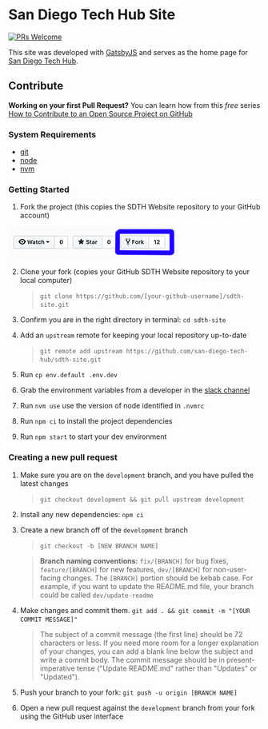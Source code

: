 # San Diego Tech Hub Site

[![PRs Welcome](https://img.shields.io/badge/PRs-welcome-brightgreen.svg?style=flat-square)](http://makeapullrequest.com)

This site was developed with [GatsbyJS](https://www.gatsbyjs.org/) and serves as the home page for [San Diego Tech Hub](https://sandiegotechhub.com).

## Contribute

**Working on your first Pull Request?** You can learn how from this _free_ series [How to Contribute to an Open Source Project on GitHub](https://egghead.io/series/how-to-contribute-to-an-open-source-project-on-github)

### System Requirements

- [git](https://git-scm.com/downloads)
- [node](https://nodejs.org/en/download)
- [nvm](https://github.com/nvm-sh/nvm)

### Getting Started

1. Fork the project (this copies the SDTH Website repository to your GitHub account)

![Fork The Project](src/images/readme/forkbutton.png)

2. Clone your fork (copies your GitHub SDTH Website repository to your local computer)

   > `git clone https://github.com/[your-github-username]/sdth-site.git`

3. Confirm you are in the right directory in terminal: `cd sdth-site`

4. Add an `upstream` remote for keeping your local repository up-to-date

   > `git remote add upstream https://github.com/san-diego-tech-hub/sdth-site.git`

5. Run `cp env.default .env.dev`

6. Grab the environment variables from a developer in the [slack channel](https://join.slack.com/t/sandiegotechhub/shared_invite/enQtNTI1MDA2NjQyNDcwLTRhYmFhOGZlNzQyZWQ0NmJjMTEzNGE1YjI1NTJmY2RhZjVmYjBjNDAyYmI4MDZkNTM4MzMwM2JmYWQzOGVkYjY)


7. Run `nvm use` use the version of node identified in `.nvmrc`

8. Run `npm ci` to install the project dependencies

9. Run `npm start` to start your dev environment

### Creating a new pull request

1. Make sure you are on the `development` branch, and you have pulled the latest changes

   > `git checkout development && git pull upstream development`

2. Install any new dependencies: `npm ci`

3. Create a new branch off of the `development` branch

   > `git checkout -b [NEW BRANCH NAME]`

   > **Branch naming conventions:** `fix/[BRANCH]` for bug fixes, `feature/[BRANCH]` for new features, `dev/[BRANCH]` for non-user-facing changes. The `[BRANCH]` portion should be kebab case. For example, if you want to update the README.md file, your branch could be called `dev/update-readme`

4. Make changes and commit them. `git add . && git commit -m "[YOUR COMMIT MESSAGE]"`

   > The subject of a commit message (the first line) should be 72 characters or less. If you need more room for a longer explanation of your changes, you can add a blank line below the subject and write a commit body. The commit message should be in present-imperative tense ("Update README.md" rather than "Updates" or "Updated").

5. Push your branch to your fork: `git push -u origin [BRANCH NAME]`

6. Open a new pull request against the `development` branch from your fork using the GitHub user interface
